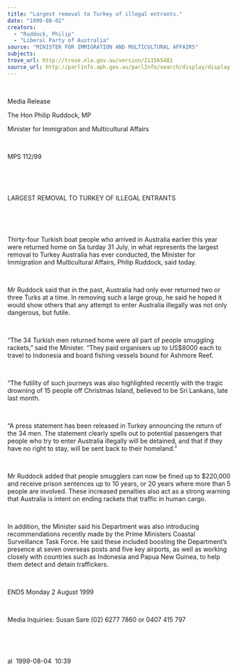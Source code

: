 ```yaml
---
title: "Largest removal to Turkey of illegal entrants."
date: "1999-08-02"
creators:
  - "Ruddock, Philip"
  - "Liberal Party of Australia"
source: "MINISTER FOR IMMIGRATION AND MULTICULTURAL AFFAIRS"
subjects:
trove_url: http://trove.nla.gov.au/version/211565481
source_url: http://parlinfo.aph.gov.au/parlInfo/search/display/display.w3p;query=Id%3A%22media/pressrel/4RC06%22
---
```


   

  

  Media Release

  The Hon Philip Ruddock, MP

  Minister for Immigration and Multicultural Affairs

  

 MPS 112/99

  

  

  LARGEST REMOVAL TO TURKEY OF ILLEGAL ENTRANTS

  

  

  Thirty-four Turkish boat people who arrived in Australia earlier this 
year were returned home on Sa turday 31 July, in what represents 
the largest removal to Turkey Australia has ever conducted, the Minister 
for Immigration and Multicultural Affairs, Philip Ruddock, said today.

  

 Mr Ruddock said that in the past, Australia had only 
ever returned two or three Turks at a time. In removing such a large 
group, he said he hoped it would show others that any attempt to enter 
Australia illegally was not only dangerous, but futile.

  

 “The 34 Turkish men returned home were all part 
of people smuggling rackets,” said the Minister. “They paid organisers 
up to US$8000 each to travel to Indonesia and board fishing vessels 
bound for Ashmore Reef.

  

 “The futility of such journeys was also highlighted 
recently with the tragic drowning of 15 people off Christmas Island, 
believed to be Sri Lankans, late last month.

  

 “A press statement has been released in Turkey announcing 
the return of the 34 men. The statement clearly spells out to potential 
passengers that people who try to enter Australia illegally will be 
detained, and that if they have no right to stay, will be sent back 
to their homeland.”

  

 Mr Ruddock added that people smugglers can now be 
fined up to $220,000 and receive prison sentences up to 10 years, or 
20 years where more than 5 people are involved. These increased penalties 
also act as a strong warning that Australia is intent on ending rackets 
that traffic in human cargo.

  

 In addition, the Minister said his Department was 
also introducing recommendations recently made by the Prime Ministers 
Coastal Surveillance Task Force. He said these included boosting the 
Department’s presence at seven overseas posts and five key airports, 
as well as working closely with countries such as Indonesia and Papua 
New Guinea, to help them detect and detain traffickers.

  

 ENDS Monday 2 August 1999

  

 Media Inquiries: Susan Sare (02) 6277 7860 or 0407 
415 797

  

  

  al  1999-08-04  10:39

